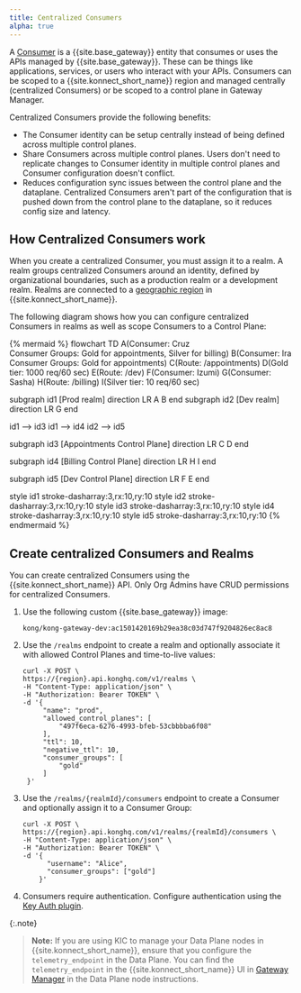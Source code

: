 ```yaml
---
title: Centralized Consumers
alpha: true
---
```


A [Consumer](/gateway/latest/key-concepts/consumers/) is a {{site.base_gateway}} entity that consumes or uses the APIs managed by {{site.base_gateway}}. These can be things like applications, services, or users who interact with your APIs. Consumers can be scoped to a {{site.konnect_short_name}} region and managed centrally (centralized Consumers) or be scoped to a control plane in Gateway Manager.

Centralized Consumers provide the following benefits:
* The Consumer identity can be setup centrally instead of being defined across multiple control planes.
* Share Consumers across multiple control planes. Users don't need to replicate changes to Consumer identity in multiple control planes and Consumer configuration doesn't conflict.
* Reduces configuration sync issues between the control plane and the dataplane. Centralized Consumers aren't part of the configuration that is pushed down from the control plane to the dataplane, so it reduces config size and latency. 

## How Centralized Consumers work

When you create a centralized Consumer, you must assign it to a realm. A realm groups centralized Consumers around an identity, defined by organizational boundaries, such as a production realm or a development realm. Realms are connected to a [geographic region](/konnect/geo/) in {{site.konnect_short_name}}.

The following diagram shows how you can configure centralized Consumers in realms as well as scope Consumers to a Control Plane:

<!--vale off -->
{% mermaid %}
flowchart TD
A(Consumer: Cruz<br>Consumer Groups: Gold for appointments, Silver for billing)
B(Consumer: Ira<br>Consumer Groups: Gold for appointments)
C(Route: /appointments)
D(Gold tier: 1000 req/60 sec)
E(Route: /dev)
F(Consumer: Izumi)
G(Consumer: Sasha)
H(Route: /billing)
I(Silver tier: 10 req/60 sec)


subgraph id1 [Prod realm]
direction LR
    A
    B
end
subgraph id2 [Dev realm]
direction LR
    G
end


id1 --> id3
id1 --> id4
id2 --> id5

subgraph id3 [Appointments Control Plane]
direction LR
C
D
end

subgraph id4 [Billing Control Plane]
direction LR
H
I
end

subgraph id5 [Dev Control Plane]
direction LR
F
E
end

style id1 stroke-dasharray:3,rx:10,ry:10
style id2 stroke-dasharray:3,rx:10,ry:10
style id3 stroke-dasharray:3,rx:10,ry:10
style id4 stroke-dasharray:3,rx:10,ry:10
style id5 stroke-dasharray:3,rx:10,ry:10
{% endmermaid %}
<!-- vale on-->

## Create centralized Consumers and Realms 

You can create centralized Consumers using the {{site.konnect_short_name}} API. Only Org Admins have CRUD permissions for centralized Consumers. 

1. Use the following custom {{site.base_gateway}} image:
   ```
   kong/kong-gateway-dev:ac1501420169b29ea38c03d747f9204826ec8ac8
   ```
1. Use the `/realms` endpoint to create a realm and optionally associate it with allowed Control Planes and time-to-live values:
   ```
   curl -X POST \
   https://{region}.api.konghq.com/v1/realms \
   -H "Content-Type: application/json" \
   -H "Authorization: Bearer TOKEN" \
   -d '{
        "name": "prod",
        "allowed_control_planes": [
            "497f6eca-6276-4993-bfeb-53cbbbba6f08"
        ],
        "ttl": 10,
        "negative_ttl": 10,
        "consumer_groups": [
            "gold"
        ]
    }'
   ```
1. Use the `/realms/{realmId}/consumers` endpoint to create a Consumer and optionally assign it to a Consumer Group:
   ```
   curl -X POST \
   https://{region}.api.konghq.com/v1/realms/{realmId}/consumers \
   -H "Content-Type: application/json" \
   -H "Authorization: Bearer TOKEN" \
   -d '{
         "username": "Alice",
         "consumer_groups": ["gold"]
       }'
   ```
1. Consumers require authentication. Configure authentication using the [Key Auth plugin](/hub/kong-inc/key-auth/#configure-realms-for-centralized-consumers-in-konnect).

{:.note}
> **Note:** If you are using KIC to manage your Data Plane nodes in {{site.konnect_short_name}}, ensure that you configure the `telemetry_endpoint` in the Data Plane. You can find the `telemetry_endpoint` in the {{site.konnect_short_name}} UI in [Gateway Manager]() in the Data Plane node instructions.

